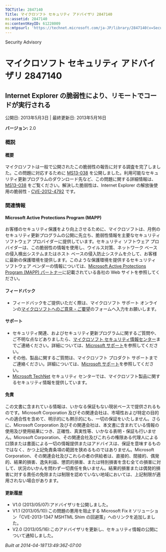 ```yaml
---
TOCTitle: 2847140
Title: マイクロソフト セキュリティ アドバイザリ 2847140
ms:assetid: 2847140
ms:contentKeyID: 61228009
ms:mtpsurl: 'https://technet.microsoft.com/ja-JP/library/2847140(v=Security.10)'
---
```


Security Advisory

マイクロソフト セキュリティ アドバイザリ 2847140
================================================

Internet Explorer の脆弱性により、リモートでコードが実行される
--------------------------------------------------------------

公開日: 2013年5月3日 | 最終更新日: 2013年5月16日

**バージョン:** 2.0

### 概説

#### 概要

マイクロソフトは一般で公開されたこの脆弱性の報告に対する調査を完了しました。この問題に対応するために [MS13-038](http://go.microsoft.com/fwlink/?linkid=299892) を公開しました。利用可能なセキュリティ更新プログラムのダウンロード先など、この問題に関する詳細情報は、[MS13-038](http://go.microsoft.com/fwlink/?linkid=299892) をご覧ください。解決した脆弱性は、Internet Explorer の解放後使用の脆弱性 - [CVE-2012-4792](http://www.cve.mitre.org/cgi-bin/cvename.cgi?name=cve-2013-1347) です。

### 関連情報

#### Microsoft Active Protections Program (MAPP)

お客様のセキュリティ保護をより向上させるために、マイクロソフトは、月例のセキュリティ更新プログラムの公開に先立ち、脆弱性情報を主要なセキュリティ ソフトウェア プロバイダーに提供しています。セキュリティ ソフトウェア プロバイダーは、この脆弱性の情報を使用し、ウイルス対策、ネットワーク ベースの侵入検出システムまたはホスト ベースの侵入防止システムを介して、お客様に最新の保護環境を提供します。このような保護環境を提供するセキュリティ ソフトウェア ベンダーの情報については、[Microsoft Active Protections Program (MAPP) パートナー](http://go.microsoft.com/fwlink/?linkid=215201)に記載されている各社の Web サイトを参照してください。

#### フィードバック

-   フィードバックをご提供いただく際は、マイクロソフト サポート オンラインの[マイクロソフトへのご意見・ご要望](https://support.microsoft.com/contactus/emailcontact.aspx?scid=sw;ja;1424&ws=technet&sd=tech)のフォームへ入力をお願いします。

#### サポート

-   セキュリティ関連、およびセキュリティ更新プログラムに関するご質問や、ご不明な点などありましたら、[マイクロソフト セキュリティ情報センター](http://go.microsoft.com/fwlink/?linkid=21131)までご連絡ください。詳細については、[Microsoft サポート](http://support.microsoft.com/)を参照してください。
-   その他、製品に関するご質問は、マイクロソフト プロダクト サポートまでご連絡ください。詳細については、[Microsoft サポート](http://go.microsoft.com/fwlink/?linkid=21155)を参照してください。
-   [Microsoft TechNet](http://go.microsoft.com/fwlink/?linkid=21132) セキュリティ センターでは、マイクロソフト製品に関するセキュリティ情報を提供しています。

#### 免責

この文書に含まれている情報は、いかなる保証もない現状ベースで提供されるものです。Microsoft Corporation 及びその関連会社は、市場性および特定の目的への適合性を含めて、明示的にも黙示的にも、一切の保証をいたしません。さらに、Microsoft Corporation 及びその関連会社は、本文書に含まれている情報の使用及び使用結果につき、正確性、真実性等、いかなる表明・保証も行いません。Microsoft Corporation、その関連会社及びこれらの権限ある代理人による口頭または書面による一切の情報提供またはアドバイスは、保証を意味するものではなく、かつ上記免責条項の範囲を狭めるものではありません。Microsoft Corporation、その関連会社及びこれらの者の供給者は、直接的、間接的、偶発的、結果的損害、逸失利益、懲罰的損害、または特別損害を含む全ての損害に対して、状況のいかんを問わず一切責任を負いません。結果的損害または偶発的損害に対する責任の免除または制限を認めていない地域においては、上記制限が適用されない場合があります。

#### 更新履歴

-   V1.0 (2013/05/07):アドバイザリを公開しました。
-   V1.1 (2013/05/10):この問題の悪用を阻止する Microsoft Fix it ソリューション「CVE-2013-1347 MSHTML Shim の回避策」へのリンクを追加しました。
-   V2.0 (2013/05/16):このアドバイザリを更新し、セキュリティ情報の公開について通知しました。

*Built at 2014-04-18T13:49:36Z-07:00*
